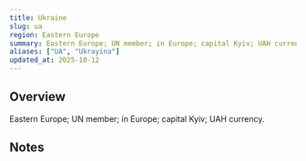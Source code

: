 ```yaml
---
title: Ukraine
slug: ua
region: Eastern Europe
summary: Eastern Europe; UN member; in Europe; capital Kyiv; UAH currency.
aliases: ["UA", "Ukrayina"]
updated_at: 2025-10-12
---
```


## Overview

Eastern Europe; UN member; in Europe; capital Kyiv; UAH currency.

## Notes

<!-- Add your first note below -->
